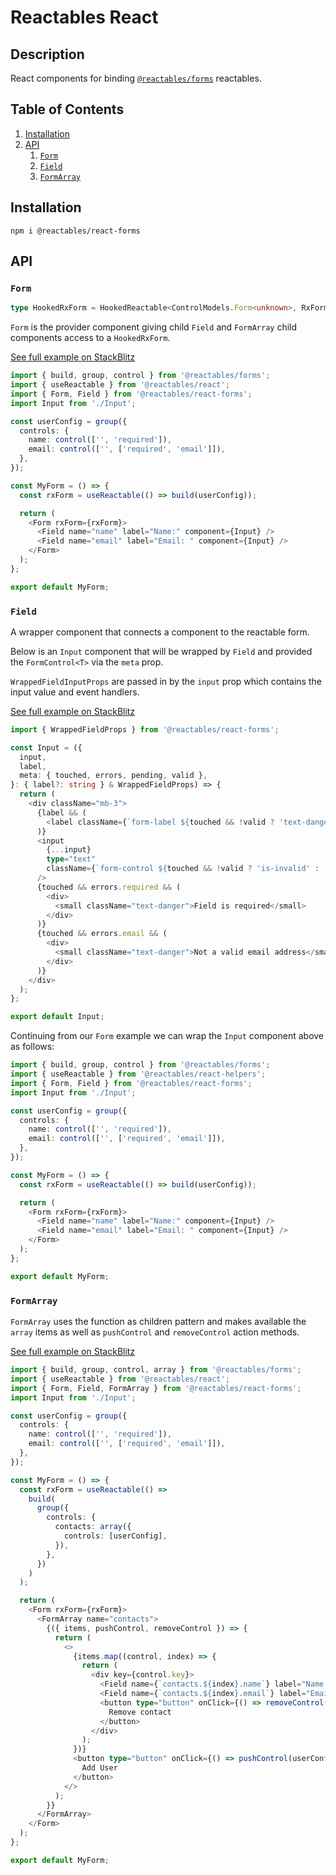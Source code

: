 # Reactables React

## Description

React components for binding [`@reactables/forms`](https://github.com/reactables/reactables/tree/main/packages/forms) reactables.

## Table of Contents

1. [Installation](#installation)
1. [API](#api)
    1. [`Form`](#form)
    1. [`Field`](#field)
    1. [`FormArray`](#form-array)

## Installation <a name="installation"></a>

`npm i @reactables/react-forms`

## API<a name="api"></a>

### `Form`<a name="form"></a>

```typescript
type HookedRxForm = HookedReactable<ControlModels.Form<unknown>, RxFormActions>;
```

`Form` is the provider component giving child `Field` and `FormArray` child components access to a `HookedRxForm`.

[See full example on StackBlitz](https://stackblitz.com/edit/vitejs-vite-6lzq4i?file=src%2FMyForm.tsx)

```typescript
import { build, group, control } from '@reactables/forms';
import { useReactable } from '@reactables/react';
import { Form, Field } from '@reactables/react-forms';
import Input from './Input';

const userConfig = group({
  controls: {
    name: control(['', 'required']),
    email: control(['', ['required', 'email']]),
  },
});

const MyForm = () => {
  const rxForm = useReactable(() => build(userConfig));

  return (
    <Form rxForm={rxForm}>
      <Field name="name" label="Name:" component={Input} />
      <Field name="email" label="Email: " component={Input} />
    </Form>
  );
};

export default MyForm;
```

### `Field`<a name="field"></a>

A wrapper component that connects a component to the reactable form.

Below is an `Input` component that will be wrapped by `Field` and provided the `FormControl<T>` via the `meta` prop.

`WrappedFieldInputProps` are passed in by the `input` prop which contains the input value and event handlers.

[See full example on StackBlitz](https://stackblitz.com/edit/vitejs-vite-6lzq4i?file=src%2FMyForm.tsx)

```typescript
import { WrappedFieldProps } from '@reactables/react-forms';

const Input = ({
  input,
  label,
  meta: { touched, errors, pending, valid },
}: { label?: string } & WrappedFieldProps) => {
  return (
    <div className="mb-3">
      {label && (
        <label className={`form-label ${touched && !valid ? 'text-danger' : ''}`}>{label}</label>
      )}
      <input
        {...input}
        type="text"
        className={`form-control ${touched && !valid ? 'is-invalid' : ''}`}
      />
      {touched && errors.required && (
        <div>
          <small className="text-danger">Field is required</small>
        </div>
      )}
      {touched && errors.email && (
        <div>
          <small className="text-danger">Not a valid email address</small>
        </div>
      )}
    </div>
  );
};

export default Input;

```

Continuing from our `Form` example we can wrap the `Input` component above as follows:

```typescript
import { build, group, control } from '@reactables/forms';
import { useReactable } from '@reactables/react-helpers';
import { Form, Field } from '@reactables/react-forms';
import Input from './Input';

const userConfig = group({
  controls: {
    name: control(['', 'required']),
    email: control(['', ['required', 'email']]),
  },
});

const MyForm = () => {
  const rxForm = useReactable(() => build(userConfig));

  return (
    <Form rxForm={rxForm}>
      <Field name="name" label="Name:" component={Input} />
      <Field name="email" label="Email: " component={Input} />
    </Form>
  );
};

export default MyForm;

```

### `FormArray`<a name="form-array"></a>

`FormArray` uses the function as children pattern and makes available the `array` items as well as `pushControl` and `removeControl` action methods.

[See full example on StackBlitz](https://stackblitz.com/edit/vitejs-vite-fmst4h?file=src%2FMyForm.tsx)

```typescript
import { build, group, control, array } from '@reactables/forms';
import { useReactable } from '@reactables/react';
import { Form, Field, FormArray } from '@reactables/react-forms';
import Input from './Input';

const userConfig = group({
  controls: {
    name: control(['', 'required']),
    email: control(['', ['required', 'email']]),
  },
});

const MyForm = () => {
  const rxForm = useReactable(() =>
    build(
      group({
        controls: {
          contacts: array({
            controls: [userConfig],
          }),
        },
      })
    )
  );

  return (
    <Form rxForm={rxForm}>
      <FormArray name="contacts">
        {({ items, pushControl, removeControl }) => {
          return (
            <>
              {items.map((control, index) => {
                return (
                  <div key={control.key}>
                    <Field name={`contacts.${index}.name`} label="Name:" component={Input} />
                    <Field name={`contacts.${index}.email`} label="Email: " component={Input} />
                    <button type="button" onClick={() => removeControl(index)}>
                      Remove contact
                    </button>
                  </div>
                );
              })}
              <button type="button" onClick={() => pushControl(userConfig)}>
                Add User
              </button>
            </>
          );
        }}
      </FormArray>
    </Form>
  );
};

export default MyForm;

```
